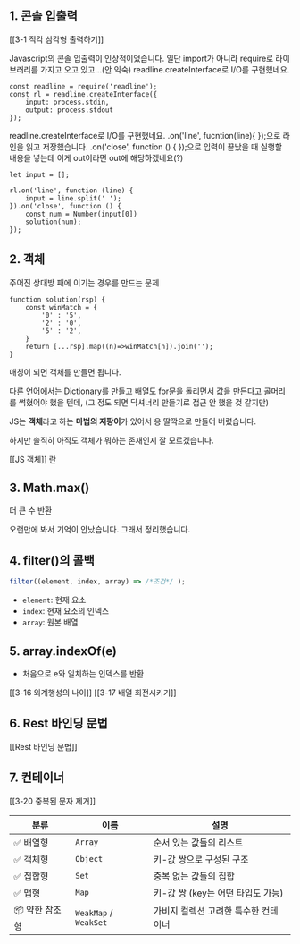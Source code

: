 
## 1. 콘솔 입출력

[[3-1 직각 삼각형 출력하기]]

Javascript의 콘솔 입출력이 인상적이었습니다.
일단 import가 아니라 require로 라이브러리를 가지고 오고 있고...(안 익숙)
readline.createInterface로 I/O를 구현했네요.

```JS
const readline = require('readline');
const rl = readline.createInterface({
    input: process.stdin,
    output: process.stdout
});
```

readline.createInterface로 I/O를 구현했네요.
.on('line', fucntion(line){ });으로 라인을 읽고 저장했습니다. 
.on('close', function () { });으로 입력이 끝났을 때 실행할 내용을 넣는데
이게 out이라면 out에 해당하겠네요(?)

```JS
let input = [];

rl.on('line', function (line) {
    input = line.split(' ');
}).on('close', function () {
    const num = Number(input[0])
    solution(num);
});
```

## 2. 객체

주어진 상대방 패에
이기는 경우를 만드는 문제

```JS
function solution(rsp) {
    const winMatch = {
        '0' : '5',
        '2' : '0',
        '5' : '2',
    }
    return [...rsp].map((n)=>winMatch[n]).join('');
}
```

매칭이 되면 객체를 만들면 됩니다.

다른 언어에서는 Dictionary를 만들고
배열도 for문을 돌리면서 값을 만든다고 골머리를 썩혔어야 했을 텐데,
(그 정도 되면 딕셔너리 만들기로 접근 안 했을 것 같지만)

JS는 **객체**라고 하는 **마법의 지팡이**가 있어서
응 딸깍으로 만들어 버렸습니다.

하지만 솔직히 아직도 객체가 뭐하는 존재인지 잘 모르겠습니다.

[[JS 객체]] 란

## 3. Math.max()

더 큰 수 반환

오랜만에 봐서 기억이 안났습니다. 그래서 정리했습니다.

## 4. filter()의 콜백

```js
filter((element, index, array) => /*조건*/ );
```
- `element`: 현재 요소
- `index`: 현재 요소의 인덱스
- `array`: 원본 배열

## 5. array.indexOf(e)

- 처음으로 e와 일치하는 인덱스를 반환

[[3-16 외계행성의 나이]]
[[3-17 배열 회전시키기]]

## 6. Rest 바인딩 문법

[[Rest 바인딩 문법]]
## 7. 컨테이너

[[3-20 중복된 문자 제거]]

| 분류        | 이름                    | 설명                     |
| --------- | --------------------- | ---------------------- |
| ✅ 배열형     | `Array`               | 순서 있는 값들의 리스트          |
| ✅ 객체형     | `Object`              | 키-값 쌍으로 구성된 구조         |
| ✅ 집합형     | `Set`                 | 중복 없는 값들의 집합           |
| ✅ 맵형      | `Map`                 | 키-값 쌍 (key는 어떤 타입도 가능) |
| 📦 약한 참조형 | `WeakMap` / `WeakSet` | 가비지 컬렉션 고려한 특수한 컨테이너   |


##